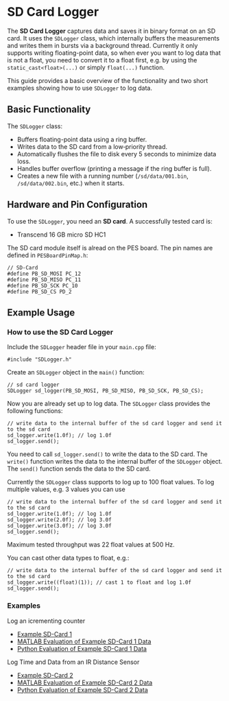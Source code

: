 # SD Card Logger

The **SD Card Logger** captures data and saves it in binary format on an SD card. It uses the `SDLogger` class, which internally buffers the measurements and writes them in bursts via a background thread. Currently it only supports writing floating-point data, so when ever you want to log data that is not a float, you need to convert it to a float first, e.g. by using the `static_cast<float>(...)` or simply `float(...)` function.

This guide provides a basic overview of the functionality and two short examples showing how to use `SDLogger` to log data.

## Basic Functionality

The `SDLogger` class:
- Buffers floating-point data using a ring buffer.  
- Writes data to the SD card from a low‐priority thread.  
- Automatically flushes the file to disk every 5 seconds to minimize data loss.  
- Handles buffer overflow (printing a message if the ring buffer is full).  
- Creates a new file with a running number (`/sd/data/001.bin`, `/sd/data/002.bin`, etc.) when it starts.

## Hardware and Pin Configuration

To use the `SDLogger`, you need an **SD card**. A successfully tested card is:

- Transcend 16 GB micro SD HC1

The SD card module itself is alread on the PES board. The pin names are defined in `PESBoardPinMap.h`:

```
// SD-Card
#define PB_SD_MOSI PC_12
#define PB_SD_MISO PC_11
#define PB_SD_SCK PC_10
#define PB_SD_CS PD_2
```

## Example Usage

### How to use the SD Card Logger

Include the `SDLogger` header file in your `main.cpp` file:

```
#include "SDLogger.h"
```

Create an `SDLogger` object in the `main()` function:

```
// sd card logger
SDLogger sd_logger(PB_SD_MOSI, PB_SD_MISO, PB_SD_SCK, PB_SD_CS);
```

Now you are already set up to log data. The `SDLogger` class provides the following functions:

```
// write data to the internal buffer of the sd card logger and send it to the sd card
sd_logger.write(1.0f); // log 1.0f
sd_logger.send();
```

You need to call `sd_logger.send()` to write the data to the SD card. The `write()` function writes the data to the internal buffer of the `SDLogger` object. The `send()` function sends the data to the SD card.

Currently the `SDLogger` class supports to log up to 100 float values. To log multiple values, e.g. 3 values you can use

```
// write data to the internal buffer of the sd card logger and send it to the sd card
sd_logger.write(1.0f); // log 1.0f
sd_logger.write(2.0f); // log 3.0f
sd_logger.write(3.0f); // log 3.0f
sd_logger.send();
````

Maximum tested throughput was 22 float values at 500 Hz.

You can cast other data types to float, e.g.:

```
// write data to the internal buffer of the sd card logger and send it to the sd card
sd_logger.write((float)(1)); // cast 1 to float and log 1.0f
sd_logger.send();
```

### Examples 

Log an icrementing counter

- [Example SD-Card 1](../solutions/main_sd_card_logger_e1.cpp)
- [MATLAB Evaluation of Example SD-Card 1 Data](../matlab/sd_card_eval.m)
- [Python Evaluation of Example SD-Card 1 Data](../python/sd_card_eval.py)

Log Time and Data from an IR Distance Sensor

- [Example SD-Card 2](../solutions/main_sd_card_logger_e2.cpp)
- [MATLAB Evaluation of Example SD-Card 2 Data](../matlab/sd_card_with_time_eval.m)
- [Python Evaluation of Example SD-Card 2 Data](../python/sd_card_with_time_eval.py)
